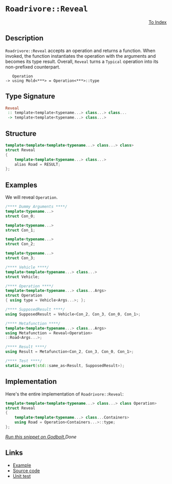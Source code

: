 <!-- Copyright 2024 Feng Mofan
SPDX-License-Identifier: Apache-2.0 -->

# `Roadrivore::Reveal`

<p style='text-align: right;'><a href="../../../facilities/metafunctions.md#roadrivore-reveal">To Index</a></p>

## Description

`Roadrivore::Reveal` accepts an operation and returns a function.
When invoked, the function instantiates the operation with the arguments and becomes its type result.
Overall, `Reveal` turns a `Typical` operation into its non-prefixed counterpart.

<pre><code>   Operation
-> using Mold&lt;***&gt; = Operation&lt;***&gt;::type</code></pre>

## Type Signature

```Haskell
Reveal
 :: template<template<typename...> class...> class... 
 -> template<template<typename...> class...>
```

## Structure

```C++
template<template<template<typename...> class...> class>
struct Reveal
{
    template<template<typename...> class...>
    alias Road = RESULT;
};
```

## Examples

We will reveal `Operation`.

```C++
/**** Dummy Arguments ****/
template<typename...>
struct Con_0;

template<typename...>
struct Con_1;

template<typename...>
struct Con_2;

template<typename...>
struct Con_3;

/**** Vehicle ****/
template<template<typename...> class...>
struct Vehicle;

/**** Operation ****/
template<template<typename...> class...Args>
struct Operation
{ using type = Vehicle<Args...>; };

/**** SupposedResult ****/
using SupposedResult = Vehicle<Con_2, Con_3, Con_0, Con_1>;

/**** Metafunction ****/
template<template<typename...> class...Args>
using Metafunction = Reveal<Operation>
::Road<Args...>;

/**** Result ****/
using Result = Metafunction<Con_2, Con_3, Con_0, Con_1>;

/**** Test ****/
static_assert(std::same_as<Result, SupposedResult>);
```

## Implementation

Here's the entire implementation of `Roadrivore::Reveal`:

```C++
template<template<template<typename...> class...> class Operation>
struct Reveal
{
    template<template<typename...> class...Containers>
    using Road = Operation<Containers...>::type;
};
```

[*Run this snippet on Godbolt.*](https://godbolt.org/#z:OYLghAFBqd5QCxAYwPYBMCmBRdBLAF1QCcAaPECAMzwBtMA7AQwFtMQByARg9KtQYEAysib0QXACx8BBAKoBnTAAUAHpwAMvAFYTStJg1DIApACYAQuYukl9ZATwDKjdAGFUtAK4sGe1wAyeAyYAHI%2BAEaYxCAArNIADqgKhE4MHt6%2BekkpjgJBIeEsUTHxtpj2eQxCBEzEBBk%2BflzllWk1dQQFYZHRcdIKtfWNWS2Dnd1FJf0AlLaoXsTI7BwA9ABUm1vbO7tbqyYaAIIbWwDUAJIsCfRsgkxVZ9sHx6d773svR4dHBJjXBj%2BJgAzG4/gCHpgQWD/jdIdCCABPBKMViYAB0mJB2DOyAMCgUmPR2Nx%2BIUZwA8ijiA80tifoNiF4HGcAEqYABumDEPxMAHYrMczsKzuC4UDQWLAVDJcjUWwiSS8UwCUSPPdgtEFPShSKvCkjGzUEx0GcQQARSnU2kCaHq2qa4iErHA7AgEBIlEgwXfPnm72814fd5fN7rM7YVSsG6YJ77H5h4Px468szA4J4rxYM2gtAMZYJAja12Bk7bM7mnwsRFnI7EYA%2BRhFuObL5S%2BGylHMBUu7AMghMlnqgD6GgDKeO7YlYLl3Yxvf7g4IZxHXHH30nsOlCNnaMVJeOjOZy5HZnXPynMpnXb3C8PA%2BPK4Ew%2BB56D5wAapgEHg8bHnheW4djCELTp68rzsSrqkiqzpQX295LmcX4/n%2Bb5lucVLRDaDAtusbZAWBhFXuBc77jiyqqpidbAMWCFHEeLJYTSVS8gKZz6sEwCinKOaWihv70NCNFwfSwIWGafroWGZxCF4CQ5Jg6DsgoXi0MuAHHJxhpyQpyRKSpanLhayHfoJV6nqQT4MC%2BVkjhodnPmuJbiaWMkALKYLUVBePmjyab8xEIkFnYQeRMFUeiIk6kc2ncZ53m%2BQ4aR8WynLcrQ0LMThMXuqyxroMJ9aiS5PoJuWhnqXhXxxWlqlVSZCVMD5fl0qClnWbZnUOZ1zl9q5E4YZsZwACqYIM1X9rSyDDrB0QEBAgzoO6ChorNxZuJVBBWbpinKeNRnYjM6EcHMtCcLEvB%2BBwWikKgnBuNY1hnAoCxLLG5jAjwpAEJop1zAA1v06IaAAHGYZgAJyQ1wsRg6DXB8ny0jnRwki8CwEgaA5123fdHC8AoIAOb9N2naQcCwDAiAgAsBAJF420UBAaDXHQ0ShGinCqKDABsAC0vOSGcwDIMgZxSOiZi8EphAkHgy0tPwggiGI7BSDIgiKCo6hk6QugtAA7jSCScDwZ0XVdf13ZwFKMwzy6oFQZw8wLQsi2LEuSFLZwQB4bP0MQZpplwMy8KTWhzBASCswk7NkMzsfxyAwBSGYfB0H8TqUBE1sRMEdSImbvD58wxCIhSETaJgDjF6QrN3AQFIMLQRd61gEReMAbhiLQRPcLwWAsIYwDiO3eDEDXjhcv3t2YKoNeMys33BH8qO3bQeARDS5ceFg1sDngmMD6QXLEBE%2Bnmv8I%2Bb0Yf1zFQBi0R%2BeCYIbWHXd9yvCKI4ga9/2s1DWwNvoEeKAnqWH0FvImkA5ioELGkfu/MloWlMJYawZg8Zn2IArca8A5h2CnmkFwDB3CeCaP4UhkxegxBaDkVIAgRjNFIPQqo1Dih9DGBUIhAgOjDHIaMVoPDqhDC6JqKYnDbCiKYXocY9R2HTFDvMRYywJAWw4JdUguNeD4xdnzQWwtRbi0lmYX2uA5ZB0%2BqHcO985gIG5FgGIEBAYgEkMCdEkNgTIw0JIMwkhebY1iLzSG%2BhODo1IJjL66JeZcF5qDSGCNebxFhp43mWjrb40JsTH698KbU2jrTe2jNyCUCToHTmbBOB1BYByPk/MmAwUNFwSG6IuAgxlvgIgODFaax/mrCQ0gAFKCAXrXQ6djZMFNgPdRmjtE2w4HbemjMzhOz0W7YWyomktLaRoX2/s46B2DsCMwYcclkyjjHVAAdoglJZlcg5fRNmpxhg5Gg6ktQ5zzgXcuddS6F0rtXWuJ8G5Nmbq3a2Hcu491oH3OuQ8b4rFuvgSeyUZ7W3novP4ddV4VGtpvbehc96IvDjg4%2B30z4XyUFfYeRhb6gHOXwJ%2BCgX5vw/nXb%2Bqs/6DNkIA3Wt0xmgLvmgqwkD8UwOcXdBBAgkEoOBOaYVGCsHRG6Xg2BQjkrOAgK4GRLRAjiJodkZIDD0gCOYawtICjJGEI1SIzoOr1VVD4WIwoBqxjSNNbI0RlraEELeqopRqNZkZM4GsgxjTuLNNaSDMxnSSBHOsWcyOdiHF9AlajcJkSWk%2BL5LESGSNgS%2BP8ZIFoczMm2GyRHcmlMaZ0wdrcspHMuYcGqe7FgCgOTiw5JG6UgwOkWIVnoDlv91bcq1sMvlOgQDAlIBMqZ5tQkaKtnrfGiyHYrOdqoVt7bO3dshBNP29z45HOBKcytFyUCHsDvWy9fQO0KWHF2yGw4e0EGHJuwZmcPkQFznrP5PyT5/orlXKedcQWCDBW3JFmBO7d17v3b68LaXEtIMiohaK9YYuQEvbFghcV63xTvRERKD6krrhSy%2B19aVcVyY/Jgz9X7vy7Oy2QnKR29N5cAqdgrjAQJsGK/Bkqqj91WEtcB6DLCYJ0dg3B4qCHcJtSQshmRmF6pdRw2hLCjVVHtea/I%2Br1OyPk4691ynDNtF4V6/TiipF2o9W6iYVnOG%2BpUerGZS68YhvfWcNtHaziPvRC%2BmNFj42ntsaQexJpU3qIzSAKG6JgTAliHDYt2MEt8jiek5dnAskkzC0DSQsQPGIz5NjUGkgYZcHBmYNJqNgTuZ0dlxN/0F3S0yx5gmTWZhzDPikZwkggA%3D)$Done$

## Links

- [Example](../../../code/facilities/metafunctions/roadrivore/reveal/implementation.hpp)
- [Source code](../../../../conceptrodon/roadrivore/reveal.hpp)
- [Unit test](../../../../tests/unit/metafunctions/roadrivore/reveal.test.hpp)
